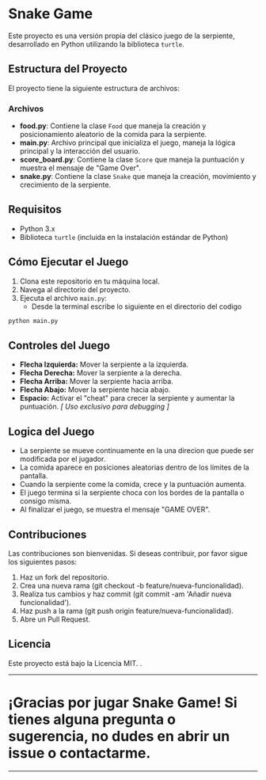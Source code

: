# Snake Game

Este proyecto es una versión propia del clásico juego de la serpiente, desarrollado en Python utilizando la biblioteca `turtle`.

## Estructura del Proyecto

El proyecto tiene la siguiente estructura de archivos:

### Archivos

- **food.py**: Contiene la clase `Food` que maneja la creación y posicionamiento aleatorio de la comida para la serpiente.
- **main.py**: Archivo principal que inicializa el juego, maneja la lógica principal y la interacción del usuario.
- **score_board.py**: Contiene la clase `Score` que maneja la puntuación y muestra el mensaje de "Game Over".
- **snake.py**: Contiene la clase `Snake` que maneja la creación, movimiento y crecimiento de la serpiente.

## Requisitos

- Python 3.x
- Biblioteca `turtle` (incluida en la instalación estándar de Python)

## Cómo Ejecutar el Juego

1. Clona este repositorio en tu máquina local.
2. Navega al directorio del proyecto.
3. Ejecuta el archivo `main.py`:
    - Desde la terminal escribe lo siguiente en el directorio del codigo

```sh
python main.py
```

## Controles del Juego

- **Flecha Izquierda:** Mover la serpiente a la izquierda.
- **Flecha Derecha:** Mover la serpiente a la derecha.
- **Flecha Arriba:** Mover la serpiente hacia arriba.
- **Flecha Abajo:** Mover la serpiente hacia abajo.
- **Espacio:** Activar el "cheat" para crecer la serpiente y aumentar la puntuación. *[ Uso exclusivo para debugging ]*

## Logica del Juego

- La serpiente se mueve continuamente en la una direcion que puede ser modificada por el jugador.
- La comida aparece en posiciones aleatorias dentro de los límites de la pantalla.
- Cuando la serpiente come la comida, crece y la puntuación aumenta.
- El juego termina si la serpiente choca con los bordes de la pantalla o consigo misma.
- Al finalizar el juego, se muestra el mensaje "GAME OVER".

## Contribuciones

Las contribuciones son bienvenidas. Si deseas contribuir, por favor sigue los siguientes pasos:

1. Haz un fork del repositorio.
2. Crea una nueva rama (git checkout -b feature/nueva-funcionalidad).
3. Realiza tus cambios y haz commit (git commit -am 'Añadir nueva funcionalidad').
4. Haz push a la rama (git push origin feature/nueva-funcionalidad).
5. Abre un Pull Request.

## Licencia

Este proyecto está bajo la Licencia MIT.
.
  
______________  
# ¡Gracias por jugar Snake Game! Si tienes alguna pregunta o sugerencia, no dudes en abrir un issue o contactarme.
______________